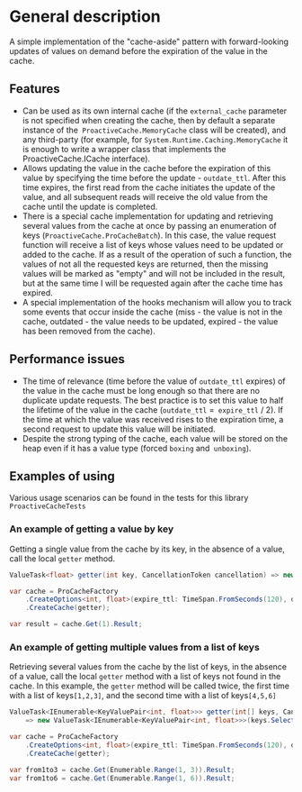 # General description
A simple implementation of the "cache-aside" pattern with forward-looking updates of values on demand before the expiration of the value in the cache.

## Features
* Can be used as its own internal cache (if the `external_cache` parameter is not specified when creating the cache, then by default a separate instance of the` ProactiveCache.MemoryCache` class will be created),
and any third-party (for example, for `System.Runtime.Caching.MemoryCache` it is enough to write a wrapper class that implements the ProactiveCache.ICache interface).
* Allows updating the value in the cache before the expiration of this value by specifying the time before the update - `outdate_ttl`.
After this time expires, the first read from the cache initiates the update of the value, and all subsequent reads will receive the old value from the cache until the update is completed.
* There is a special cache implementation for updating and retrieving several values from the cache at once by passing an enumeration of keys (`ProactiveCache.ProCacheBatch`).
In this case, the value request function will receive a list of keys whose values need to be updated or added to the cache.
If as a result of the operation of such a function, the values of not all the requested keys are returned, then the missing values will be marked as "empty" and will not be included in the result,
but at the same time I will be requested again after the cache time has expired.
* A special implementation of the hooks mechanism will allow you to track some events that occur inside the cache (miss - the value is not in the cache, outdated - the value needs to be updated, expired - the value has been removed from the cache).

## Performance issues
* The time of relevance (time before the value of `outdate_ttl` expires) of the value in the cache must be long enough so that there are no duplicate update requests.
The best practice is to set this value to half the lifetime of the value in the cache (`outdate_ttl` =` expire_ttl` / 2).
If the time at which the value was received rises to the expiration time, a second request to update this value will be initiated.
* Despite the strong typing of the cache, each value will be stored on the heap even if it has a value type (forced `boxing` and` unboxing`).

## Examples of using
Various usage scenarios can be found in the tests for this library `ProactiveCacheTests`

### An example of getting a value by key
Getting a single value from the cache by its key, in the absence of a value, call the local `getter` method.
```C#
ValueTask<float> getter(int key, CancellationToken cancellation) => new ValueTask<float>(key);

var cache = ProCacheFactory
    .CreateOptions<int, float>(expire_ttl: TimeSpan.FromSeconds(120), outdate_ttl: TimeSpan.FromSeconds(60))
    .CreateCache(getter);

var result = cache.Get(1).Result;
```

### An example of getting multiple values from a list of keys
Retrieving several values from the cache by the list of keys, in the absence of a value, call the local `getter` method with a list of keys not found in the cache.
In this example, the `getter` method will be called twice, the first time with a list of keys` [1,2,3] `, and the second time with a list of keys` [4,5,6] `
```C#
ValueTask<IEnumerable<KeyValuePair<int, float>>> getter(int[] keys, CancellationToken cancellation)
    => new ValueTask<IEnumerable<KeyValuePair<int, float>>>(keys.Select(k => new KeyValuePair<int, float>(k, k)));

var cache = ProCacheFactory
    .CreateOptions<int, float>(expire_ttl: TimeSpan.FromSeconds(120), outdate_ttl: TimeSpan.FromSeconds(60))
    .CreateCache(getter);

var from1to3 = cache.Get(Enumerable.Range(1, 3)).Result;
var from1to6 = cache.Get(Enumerable.Range(1, 6)).Result;
```